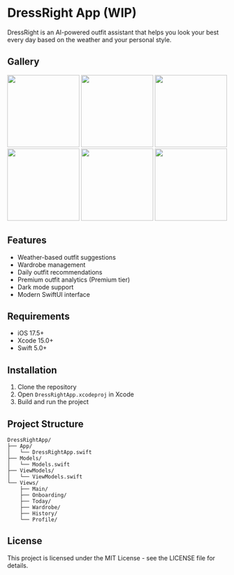 # DressRight App (WIP)

DressRight is an AI-powered outfit assistant that helps you look your best every day based on the weather and your personal style.

## Gallery
<img src="https://github.com/user-attachments/assets/63f2f61e-a86c-4441-a748-131ea14ee05f" width="165">
<img src="https://github.com/user-attachments/assets/96469b97-6dea-4511-bc1b-4575fb64ce86" width="165">
<img src="https://github.com/user-attachments/assets/8408dbf5-6221-4b43-b2bd-fa0088bf9918" width="165">
<img src="https://github.com/user-attachments/assets/31eeedb8-fe97-41b0-8df3-f9b39cc9b974" width="165">
<img src="https://github.com/user-attachments/assets/26eb2ec7-e96f-44ee-919e-57c5b89bb8fa" width="165">
<img src="https://github.com/user-attachments/assets/895272ea-567d-4be0-a99d-5c7c3114c6c1" width="165">

## Features

- Weather-based outfit suggestions
- Wardrobe management
- Daily outfit recommendations
- Premium outfit analytics (Premium tier)
- Dark mode support
- Modern SwiftUI interface

## Requirements

- iOS 17.5+
- Xcode 15.0+
- Swift 5.0+

## Installation

1. Clone the repository
2. Open `DressRightApp.xcodeproj` in Xcode
3. Build and run the project

## Project Structure

```
DressRightApp/
├── App/
│   └── DressRightApp.swift
├── Models/
│   └── Models.swift
├── ViewModels/
│   └── ViewModels.swift
└── Views/
    ├── Main/
    ├── Onboarding/
    ├── Today/
    ├── Wardrobe/
    ├── History/
    └── Profile/
```

## License

This project is licensed under the MIT License - see the LICENSE file for details. 
